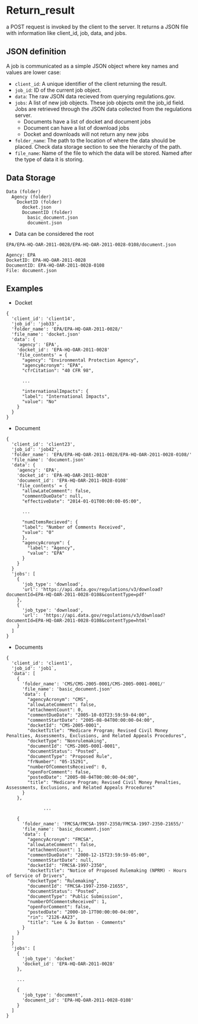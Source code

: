 # Return_result

a POST request is invoked by the client to the server. It returns a JSON file with information like client_id, job, data, and jobs.

## JSON definition

A job is communicated as a simple JSON object where key names and values are lower case:

* `client_id`: A unique identifier of the client returning the result.
* `job_id`: ID of the current job object.
* `data`: The raw JSON data recieved from querying regulations.gov.
* `jobs`: A list of new job objects. These job objects omit the job_id field. Jobs are retrieved through the JSON data collected from the regulations server.
	* Documents have a list of docket and document jobs
  * Document can have a list of download jobs
  * Docket and downloads will not return any new jobs
* `folder_name`: The path to the location of where the data should be placed. Check data storage section to see the hierarchy of the path.
* `file_name`: Name of the file to which the data will be stored. Named after the type of data it is storing.

## Data Storage

```
Data (folder)
  Agency (folder)
    DocketID (folder)
      docket.json
      DocumentID (folder)
        basic_document.json
        document.json
```     
* Data can be considered the root

```
EPA/EPA-HQ-OAR-2011-0028/EPA-HQ-OAR-2011-0028-0108/document.json

Agency: EPA
DocketID: EPA-HQ-OAR-2011-0028
DocumentID: EPA-HQ-OAR-2011-0028-0108
File: document.json
```


## Examples

* Docket
```
{
  'client_id': 'client14',
  'job_id': 'job33',
  'folder_name': 'EPA/EPA-HQ-OAR-2011-0028/'
  'file_name': 'docket.json'
  'data': {
    'agency': 'EPA',
    'docket_id': 'EPA-HQ-OAR-2011-0028'
    'file_contents' = {
      "agency": "Environmental Protection Agency",
      "agencyAcronym": "EPA",
      "cfrCitation": "40 CFR 98",
    
      ...

      "internationalImpacts": {
      "label": "International Impacts",
      "value": "No"
    }
  }
}
```

* Document
```
{
  'client_id': 'client23',
  'job_id': 'job42',
  'folder_name': 'EPA/EPA-HQ-OAR-2011-0028/EPA-HQ-OAR-2011-0028-0108/'
  'file_name': 'document.json'
  'data': {
    'agency': 'EPA',
    'docket_id': 'EPA-HQ-OAR-2011-0028'
    'document_id': 'EPA-HQ-OAR-2011-0028-0108'
    'file_contents' = {
      "allowLateComment": false,
      "commentDueDate": null,
      "effectiveDate": "2014-01-01T00:00:00-05:00",
      
      ...

      "numItemsRecieved": {
      "label": "Number of Comments Received",
      "value": "0"
      },
      "agencyAcronym": {
        "label": "Agency",
        "value": "EPA"
      }
    }
  } 
  'jobs': [
    {
      'job_type': 'download',
      'url': 'https://api.data.gov/regulations/v3/download?documentId=EPA-HQ-OAR-2011-0028-0108&contentType=pdf'
    },
    {
      'job_type': 'download',
      'url':  'https://api.data.gov/regulations/v3/download?documentId=EPA-HQ-OAR-2011-0028-0108&contentType=html'
    }
  ]
}
```

* Documents
```
{
  'client_id': 'client1',
  'job_id': 'job1`,
  'data': [
    {
      'folder_name': 'CMS/CMS-2005-0001/CMS-2005-0001-0001/'
      'file_name': 'basic_document.json'
      'data': {
        "agencyAcronym": "CMS",
        "allowLateComment": false,
        "attachmentCount": 0,
        "commentDueDate": "2005-10-03T23:59:59-04:00",
        "commentStartDate": "2005-08-04T00:00:00-04:00",
        "docketId": "CMS-2005-0001",
        "docketTitle": "Medicare Program; Revised Civil Money Penalties, Assessments, Exclusions, and Related Appeals Procedures",
        "docketType": "Nonrulemaking",
        "documentId": "CMS-2005-0001-0001",
        "documentStatus": "Posted",
        "documentType": "Proposed Rule",
        "frNumber": "05-15291",
        "numberOfCommentsReceived": 0,
        "openForComment": false,
        "postedDate": "2005-08-04T00:00:00-04:00",
        "title": "Medicare Program; Revised Civil Money Penalties, Assessments, Exclusions, and Related Appeals Procedures"
      }
    },
    
              ...

    {
      'folder_name': 'FMCSA/FMCSA-1997-2350/FMCSA-1997-2350-21655/'
      'file_name': 'basic_document.json'
      'data': {
        "agencyAcronym": "FMCSA",
        "allowLateComment": false,
        "attachmentCount": 1,
        "commentDueDate": "2000-12-15T23:59:59-05:00",
        "commentStartDate": null,
        "docketId": "FMCSA-1997-2350",
        "docketTitle": "Notice of Proposed Rulemaking (NPRM) - Hours of Service of Drivers",
        "docketType": "Rulemaking",
        "documentId": "FMCSA-1997-2350-21655",
        "documentStatus": "Posted",
        "documentType": "Public Submission",
        "numberOfCommentsReceived": 1,
        "openForComment": false,
        "postedDate": "2000-10-17T00:00:00-04:00",
        "rin": "2126-AA23",
        "title": "Lee & Jo Batton - Comments"
      }
    }
  ]
  }
  'jobs': [
    {
      'job_type': 'docket'
      'docket_id': 'EPA-HQ-OAR-2011-0028'
    },
    
    ...

    {
      'job_type': 'document',
      'document_id': 'EPA-HQ-OAR-2011-0028-0108'
    }
  ]
}
```